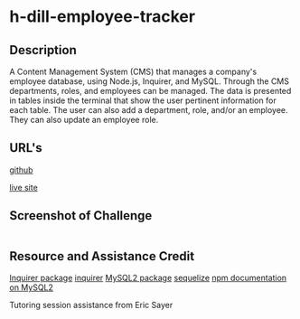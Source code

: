 # h-dill-employee-tracker

## Description

A Content Management System (CMS) that manages a company's employee database, using Node.js, Inquirer, and MySQL. Through the CMS departments, roles, and employees can be managed. The data is presented in tables inside the terminal that show the user pertinent information for each table. The user can also add a department, role, and/or an employee. They can also update an employee role.

## URL's

[github]()

[live site]()

## Screenshot of Challenge

![]()

## Resource and Assistance Credit

[Inquirer package](https://www.npmjs.com/package/inquirer/v/8.2.4)
[inquirer](https://www.npmjs.com/package/inquirer/v/8.2.4) 
[MySQL2 package](https://www.npmjs.com/package/mysql2)
[sequelize](https://sequelize.org/docs/v6/category/core-concepts/)
[npm documentation on MySQL2](https://www.npmjs.com/package/mysql2)


Tutoring session assistance from Eric Sayer
